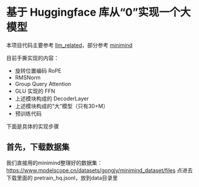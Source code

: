 # 基于 Huggingface 库从“0”实现一个大模型

本项目代码主要参考 [llm_related](https://github.com/wyf3/llm_related/tree/main)，部分参考 [minimind](https://github.com/jingyaogong/minimind/tree/master)

目前手撕实现的内容：
- 旋转位置编码 RoPE
- RMSNorm
- Group Query Attention
- GLU 实现的 FFN
- 上述模块构成的 DecoderLayer
- 上述模块构成的“大”模型（只有30+M）
- 预训练代码

下面是具体的实现步骤
## 首先，下载数据集
我们直接用的minimind整理好的数据集：https://www.modelscope.cn/datasets/gongjy/minimind_dataset/files
点进去下载里面的 pretrain_hq.jsonl，放到data目录里



